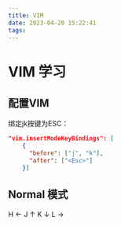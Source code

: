 ```yaml
---
title: VIM
date: 2023-04-20 15:22:41
tags:
---
```


# VIM 学习

## 配置VIM

绑定jk按键为ESC：

```JSON
"vim.insertModeKeyBindings": [
    {
      "before": ["j", "k"],
      "after": ["<Esc>"]
    }]
```

## Normal 模式

H ←
J ↑
K ↓
L →
